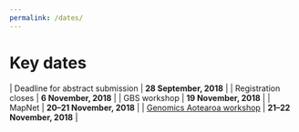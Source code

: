 ```yaml
---
permalink: /dates/
---
```


<span></span>

# Key dates

| Deadline for abstract submission | **28 September, 2018** |
| Registration closes | **6 November, 2018** |
| GBS workshop | **19 November, 2018** |
| MapNet | **20–21 November, 2018** |
| [Genomics Aotearoa workshop](http://google.com) | **21–22 November, 2018** |

